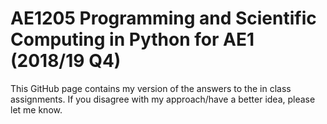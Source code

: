 # AE1205 Programming and Scientific Computing in Python for AE1 (2018/19 Q4)

This GitHub page contains my version of the answers to the in class assignments. If you disagree with my approach/have a better idea, please let me know.